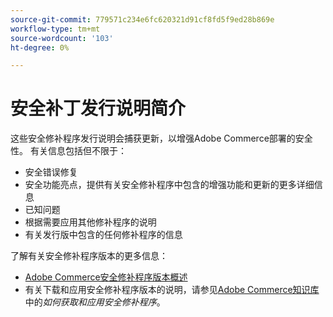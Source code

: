 ```yaml
---
source-git-commit: 779571c234e6fc620321d91cf8fd5f9ed28b869e
workflow-type: tm+mt
source-wordcount: '103'
ht-degree: 0%

---
```

# 安全补丁发行说明简介

这些安全修补程序发行说明会捕获更新，以增强Adobe Commerce部署的安全性。 有关信息包括但不限于：

* 安全错误修复
* 安全功能亮点，提供有关安全修补程序中包含的增强功能和更新的更多详细信息
* 已知问题
* 根据需要应用其他修补程序的说明
* 有关发行版中包含的任何修补程序的信息

了解有关安全修补程序版本的更多信息：

* [Adobe Commerce安全修补程序版本概述](/help/release/release-notes/security/overview.md#about-adobe-commerce-security-patch-releases)
* 有关下载和应用安全修补程序版本的说明，请参见[Adobe Commerce知识库](https://experienceleague.adobe.com/en/docs/commerce-knowledge-base/kb/how-to/how-to-obtain-and-apply-security-patches)中的&#x200B;_如何获取和应用安全修补程序_。
